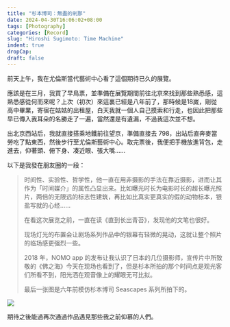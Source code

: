```yaml
---
title: "杉本博司：無盡的剎那"
date: 2024-04-30T16:06:02+08:00
tags: [Photography]
categories: [Record]
slug: "Hiroshi Sugimoto: Time Machine"
indent: true
dropCap: 
draft: false
---
```


前天上午，我在尤倫斯當代藝術中心看了這個期待已久的展覽。

應該是在三月，我買了早鳥票，並準備在展覽期間前往北京來找到那些熟悉感，這熟悉感從何而來呢？上次（初次）來這裏已經是八年前了，那時候是18嵗，剛從高中畢業，寄宿在姑姑的出租屋，白天我就一個人自己摸索和行走，也因此把那些早已傳入我耳朵的名勝走了一遍，當然還是有遺漏，不過我這次並不想。

出北京西站后，我就直接搭乘地鐵前往望京，準備直接去 798，出站后直奔麥當勞吃了點東西，然後步行至尤倫斯藝術中心。取完票後，我便把手機放進背包，走進去，仰著頭、俯下身、凑近眼、張大嘴……

以下是我發在朋友圈的一段：

> 时间性、实验性、哲学性，他一直在用非摄影的手法在靠近摄影，进而让其作为「时间媒介」的属性凸显出来。比如曝光时长为电影时长的超长曝光照片，两倍的无限远的标志性建筑，再比如比真实更真实的假的动物标本，银盐写就的心经……
>
> 在看这次展览之前，一直在读《直到长出青苔》，发现他的文笔也很好。
>
> 现场灯光的布置会让剧场系列作品中的银幕有轻微的晃动，这就让整个照片的临场感更强烈一些。
>
> 2018 年，NOMO app 的发布让我认识了日本的几位摄影师，宣传片中所致敬的《佛之海》今天在现场也看到了，但是杉本所拍的那个时间点是观光客们所看不到，阳光洒在观音像上的耀眼无可比拟。
>
> 最后一张图是六年前模仿杉本博司 Seascapes 系列所拍下的。

![](https://dawnblog-1300625500.cos.ap-guangzhou.myqcloud.com/images/202409011120746.jpg)

期待之後能過再次通過作品遇見那些我之前仰慕的人們。
